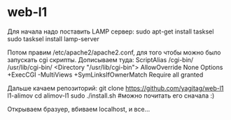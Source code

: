 # web-l1

Для начала надо поставить LAMP сервер:
sudo apt-get install tasksel
sudo tasksel install lamp-server

Потом правим /etc/apache2/apache2.conf, для того чтобы можно было запускать cgi скрипты. Дописываем туда:
ScriptAlias /cgi-bin/ /usr/lib/cgi-bin/
<Directory "/usr/lib/cgi-bin">
  AllowOverride None
  Options +ExecCGI -MultiViews +SymLinksIfOwnerMatch
  Require all granted
</Directory>

Дальше качаем репозиторий:
git clone https://github.com/yagitag/web-l1 l1-alimov
cd alimov-l1
sudo ./install.sh #можно почитать его сначала :)

Открываем бразуер, вбиваем localhost, и все...
